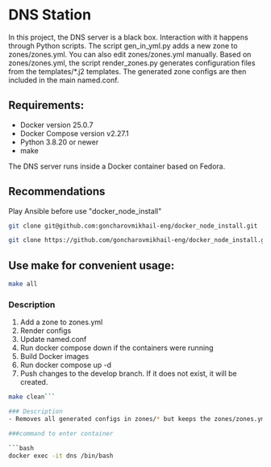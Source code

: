 # DNS Station

In this project, the DNS server is a black box. Interaction with it happens through Python scripts.
The script gen_in_yml.py adds a new zone to zones/zones.yml. You can also edit zones/zones.yml manually.
Based on zones/zones.yml, the script render_zones.py generates configuration files from the templates/*.j2 templates.
The generated zone configs are then included in the main named.conf.

## Requirements:
- Docker version 25.0.7
- Docker Compose version v2.27.1
- Python 3.8.20 or newer
- make

The DNS server runs inside a Docker container based on Fedora.

## Recommendations
Play Ansible before use "docker_node_install"

```bash 
git clone git@github.com:goncharovmikhail-eng/docker_node_install.git
```

```bash
git clone https://github.com/goncharovmikhail-eng/docker_node_install.git
```

## Use make for convenient usage:

```bash
make all
```

### Description
1. Add a zone to zones.yml
2. Render configs
3. Update named.conf
4. Run docker compose down if the containers were running
5. Build Docker images
6. Run docker compose up -d
7. Push changes to the develop branch. If it does not exist, it will be created.

```bash
make clean```

### Description
- Removes all generated configs in zones/* but keeps the zones/zones.yml file intact.

###command to enter container

```bash
docker exec -it dns /bin/bash
```
